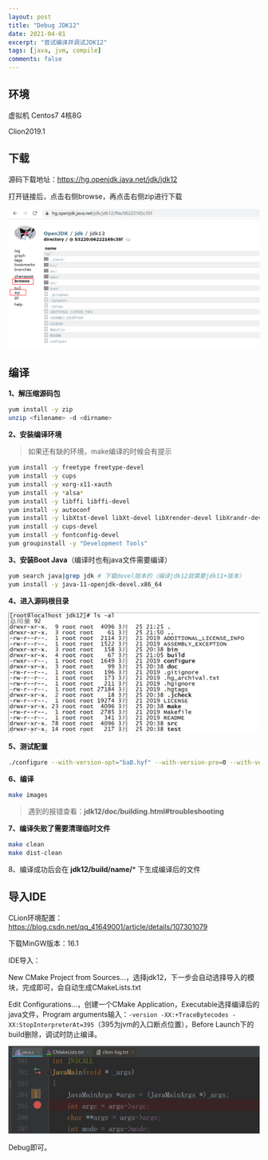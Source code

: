 ```yaml
---
layout: post
title: "Debug JDK12"
date: 2021-04-01
excerpt: "尝试编译并调试JDK12"
tags: [java, jvm, compile]
comments: false
---
```






## 环境

虚拟机 Centos7 4核8G

Clion2019.1





## 下载

源码下载地址：https://hg.openjdk.java.net/jdk/jdk12

打开链接后，点击右侧browse，再点击右侧zip进行下载

![download](../images/2021/03/27/001.png)





## 编译

**1、解压缩源码包**

```bash
yum install -y zip
unzip <filename> -d <dirname>
```



**2、安装编译环境**

> 如果还有缺的环境，make编译的时候会有提示

```bash
yum install -y freetype freetype-devel
yum install -y cups
yum install -y xorg-x11-xauth
yum install -y *alsa*
yum install -y libffi libffi-devel
yum install -y autoconf
yum install -y libXtst-devel libXt-devel libXrender-devel libXrandr-devel libXi-devel
yum install -y cups-devel
yum install -y fontconfig-devel
yum groupinstall -y "Development Tools"
```



**3、安装Boot Java**（编译时也有java文件需要编译）

```bash
yum search java|grep jdk # 下载devel版本的（编译jdk12就需要jdk11+版本）
yum install -y java-11-openjdk-devel.x86_64
```



**4、进入源码根目录**

![jdk_root](../images/2021/03/27/002.png)



**5、测试配置**

```bash
./configure --with-version-opt="baB.hyf" --with-version-pre=0 --with-version-build=88
```



**6、编译**

```bash
make images
```

> 遇到的报错查看：**jdk12/doc/building.html#troubleshooting**



**7、编译失败了需要清理临时文件**

```bash
make clean
make dist-clean
```



8、编译成功后会在 **jdk12/build/name/*** 下生成编译后的文件





## 导入IDE

CLion环境配置：https://blog.csdn.net/qq_41649001/article/details/107301079

下载MinGW版本：16.1

IDE导入：

New CMake Project from Sources...，选择jdk12，下一步会自动选择导入的模块，完成即可，会自动生成CMakeLists.txt

Edit Configurations...，创建一个CMake Application，Executable选择编译后的java文件，Program arguments输入：`-version -XX:+TraceBytecodes -XX:StopInterpreterAt=395`（395为jvm的入口断点位置），Before Launch下的build删除，调试时防止编译。

![debug](../images/2021/03/27/003.png)



Debug即可。







